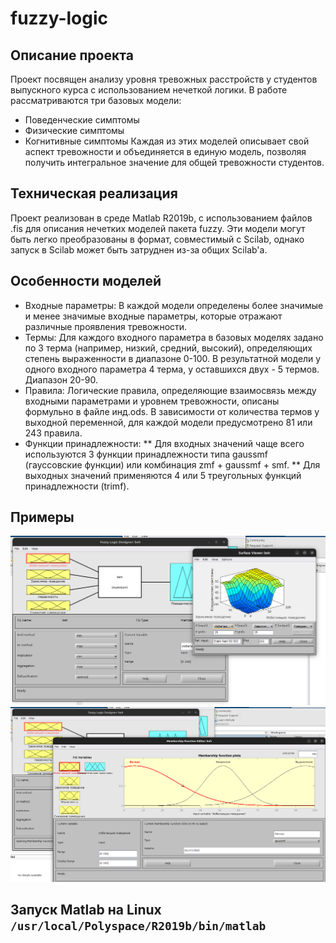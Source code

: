 # fuzzy-logic

## Описание проекта
Проект посвящен анализу уровня тревожных расстройств у студентов выпускного курса с использованием нечеткой логики. В работе рассматриваются три базовых модели:

- Поведенческие симптомы
- Физические симптомы
- Когнитивные симптомы
Каждая из этих моделей описывает свой аспект тревожности и объединяется в единую модель, позволяя получить интегральное значение для общей тревожности студентов.

## Техническая реализация
Проект реализован в среде Matlab R2019b, с использованием файлов .fis для описания нечетких моделей пакета fuzzy. Эти модели могут быть легко преобразованы в формат, совместимый с Scilab, однако запуск в Scilab может быть затруднен из-за общих Scilab'а.

## Особенности моделей
- Входные параметры: В каждой модели определены более значимые и менее значимые входные параметры, которые отражают различные проявления тревожности.
- Термы: Для каждого входного параметра в базовых моделях задано по 3 терма (например, низкий, средний, высокий), определяющих степень выраженности в диапазоне 0-100. В результатной модели у одного входного параметра 4 терма, у оставшихся двух - 5 термов. Диапазон 20-90.
- Правила: Логические правила, определяющие взаимосвязь между входными параметрами и уровнем тревожности, описаны формульно в файле инд.ods. В зависимости от количества термов у выходной переменной, для каждой модели предусмотрено 81 или 243 правила.
- Функции принадлежности:
** Для входных значений чаще всего используются 3 функции принадлежности типа gaussmf (гауссовские функции) или комбинация zmf + gaussmf + smf.
** Для выходных значений применяются 4 или 5 треугольных функций принадлежности (trimf).

## Примеры
<img width="800px" src="https://github.com/wybin4/fuzzy-logic/blob/main/surface_example.png"/><img width="800px" src="https://github.com/wybin4/fuzzy-logic/blob/main/terms_example.png"/>

## Запуск Matlab на Linux `/usr/local/Polyspace/R2019b/bin/matlab`
